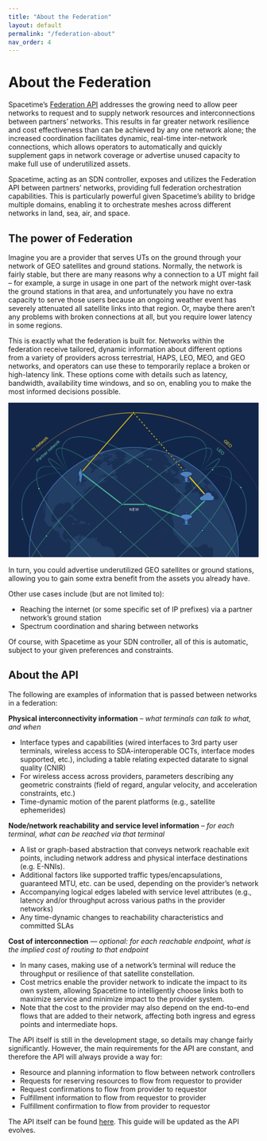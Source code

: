 ```yaml
---
title: "About the Federation"
layout: default
permalink: "/federation-about"
nav_order: 4
---
```


# About the Federation
Spacetime’s [Federation API](https://github.com/aalyria/api/blob/main/api/federation/federation.proto) addresses the growing need to allow peer networks to request and to supply network resources and interconnections between partners’ networks. This results in far greater network resilience and cost effectiveness than can be achieved by any one network alone; the increased coordination facilitates dynamic, real-time inter-network connections, which allows operators to automatically and quickly supplement gaps in network coverage or advertise unused capacity to make full use of underutilized assets.

Spacetime, acting as an SDN controller, exposes and utilizes the Federation API between partners’ networks, providing full federation orchestration capabilities. This is particularly powerful given Spacetime’s ability to bridge multiple domains, enabling it to orchestrate meshes across different networks in land, sea, air, and space.

## The power of Federation
Imagine you are a provider that serves UTs on the ground through your network of GEO satellites and ground stations. Normally, the network is fairly stable, but there are many reasons why a connection to a UT might fail – for example, a surge in usage in one part of the network might over-task the ground stations in that area, and unfortunately you have no extra capacity to serve those users because an ongoing weather event has severely attenuated all satellite links into that region. Or, maybe there aren’t any problems with broken connections at all, but you require lower latency in some regions.

This is exactly what the federation is built for. Networks within the federation receive tailored, dynamic information about different options from a variety of providers across terrestrial, HAPS, LEO, MEO, and GEO networks, and operators can use these to temporarily replace a broken or high-latency link. These options come with details such as latency, bandwidth, availability time windows, and so on, enabling you to make the most informed decisions possible.

![Interconnection example](/assets/federation/interconnection_visual.png)

In turn, you could advertise underutilized GEO satellites or ground stations, allowing you to gain some extra benefit from the assets you already have.

Other use cases include (but are not limited to):
* Reaching the internet (or some specific set of IP prefixes) via a partner network’s ground station
* Spectrum coordination and sharing between networks

Of course, with Spacetime as your SDN controller, all of this is automatic, subject to your given preferences and constraints.

## About the API
The following are examples of information that is passed between networks in a federation:

**Physical interconnectivity information** – _what terminals can talk to what, and when_
* Interface types and capabilities (wired interfaces to 3rd party user terminals, wireless access to SDA-interoperable OCTs, interface modes supported, etc.), including a table relating expected datarate to signal quality (CNIR)
* For wireless access across providers, parameters describing any geometric constraints (field of regard, angular velocity, and acceleration constraints, etc.)
* Time-dynamic motion of the parent platforms (e.g., satellite ephemerides)

**Node/network reachability and service level information** – _for each terminal, what can be reached via that terminal_
* A list or graph-based abstraction that conveys network reachable exit points, including network address and physical interface destinations (e.g. E-NNIs).
* Additional factors like supported traffic types/encapsulations, guaranteed MTU, etc. can be used, depending on the provider’s network
* Accompanying logical edges labeled with service level attributes (e.g., latency and/or throughput across various paths in the provider networks)
* Any time-dynamic changes to reachability characteristics and committed SLAs

**Cost of interconnection** — _optional: for each reachable endpoint, what is the implied cost of routing to that endpoint_
* In many cases, making use of a network’s terminal will reduce the throughput or resilience of that satellite constellation. 
* Cost metrics enable the provider network to indicate the impact to its own system, allowing Spacetime to intelligently choose links both to maximize service and minimize impact to the provider system.
* Note that the cost to the provider may also depend on the end-to-end flows that are added to their network, affecting both ingress and egress points and intermediate hops.



The API itself is still in the development stage, so details may change fairly significantly. However, the main requirements for the API are constant, and therefore the API will always provide a way for:
* Resource and planning information to flow between network controllers
* Requests for reserving resources to flow from requestor to provider
* Request confirmations to flow from provider to requestor
* Fulfillment information to flow from requestor to provider
* Fulfillment confirmation to flow from provider to requestor

The API itself can be found [here](https://github.com/aalyria/api/blob/main/api/federation/federation.proto). This guide will be updated as the API evolves.
